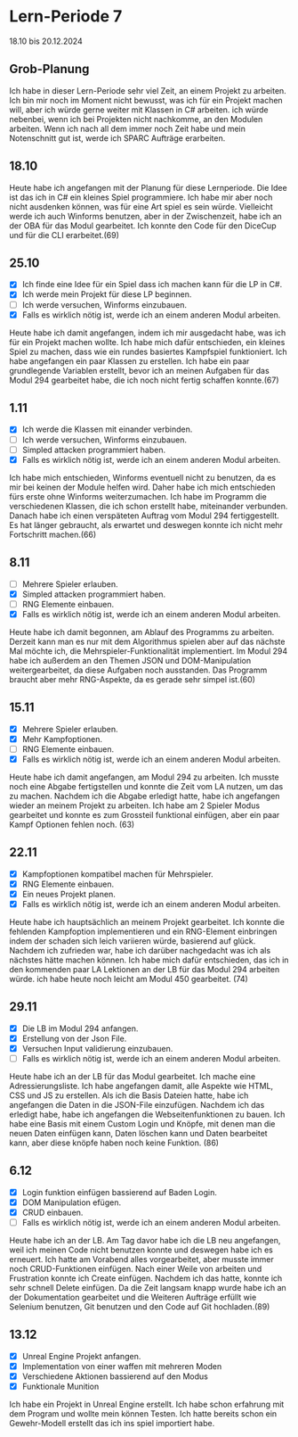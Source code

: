 # Lern-Periode 7
18.10 bis 20.12.2024

## Grob-Planung
Ich habe in dieser Lern-Periode sehr viel Zeit, an einem Projekt zu arbeiten. Ich bin mir noch im Moment nicht bewusst, was ich für ein Projekt machen will, aber ich würde gerne weiter mit Klassen in C# arbeiten. ich würde nebenbei, wenn ich bei Projekten nicht nachkomme, an den Modulen arbeiten. Wenn ich nach all dem immer noch Zeit habe und mein Notenschnitt gut ist, werde ich SPARC Aufträge erarbeiten.
## 18.10
Heute habe ich angefangen mit der Planung für diese Lernperiode. Die Idee ist das ich in C# ein kleines Spiel programmiere. Ich habe mir aber noch nicht ausdenken können, was für eine Art spiel es sein würde. Vielleicht werde ich auch Winforms benutzen, aber in der Zwischenzeit, habe ich an der OBA für das Modul gearbeitet. Ich konnte den Code für den DiceCup und für die CLI erarbeitet.(69)

## 25.10
- [X] Ich finde eine Idee für ein Spiel dass ich machen kann für die LP in C#.
- [X] Ich werde mein Projekt für diese LP beginnen.
- [ ] Ich werde versuchen, Winforms einzubauen.
- [X] Falls es wirklich nötig ist, werde ich an einem anderen Modul arbeiten.

Heute habe ich damit angefangen, indem ich mir ausgedacht habe, was ich für ein Projekt machen wollte. Ich habe mich dafür entschieden, ein kleines Spiel zu machen, dass wie ein rundes basiertes Kampfspiel funktioniert. Ich habe angefangen ein paar Klassen zu erstellen. Ich habe ein paar grundlegende Variablen erstellt, bevor ich an meinen Aufgaben für das Modul 294 gearbeitet habe, die ich noch nicht fertig schaffen konnte.(67)

## 1.11
- [X] Ich werde die Klassen mit einander verbinden.
- [ ] Ich werde versuchen, Winforms einzubauen.
- [ ] Simpled attacken programmiert haben.
- [X] Falls es wirklich nötig ist, werde ich an einem anderen Modul arbeiten.

Ich habe mich entschieden, Winforms eventuell nicht zu benutzen, da es mir bei keinen der Module helfen wird. Daher habe ich mich entschieden fürs erste ohne Winforms weiterzumachen. Ich habe im Programm die verschiedenen Klassen, die ich schon erstellt habe, miteinander verbunden. Danach habe ich einen verspäteten Auftrag vom Modul 294 fertiggestellt. Es hat länger gebraucht, als erwartet und deswegen konnte ich nicht mehr Fortschritt machen.(66)

## 8.11
- [ ] Mehrere Spieler erlauben.
- [X] Simpled attacken programmiert haben.
- [ ] RNG Elemente einbauen.
- [X] Falls es wirklich nötig ist, werde ich an einem anderen Modul arbeiten.

Heute habe ich damit begonnen, am Ablauf des Programms zu arbeiten. Derzeit kann man es nur mit dem Algorithmus spielen aber auf das nächste Mal möchte ich, die Mehrspieler-Funktionalität implementiert. Im Modul 294 habe ich außerdem an den Themen JSON und DOM-Manipulation weitergearbeitet, da diese Aufgaben noch ausstanden. Das Programm braucht aber mehr RNG-Aspekte, da es gerade sehr simpel ist.(60)

## 15.11
- [X] Mehrere Spieler erlauben.
- [X] Mehr Kampfoptionen.
- [ ] RNG Elemente einbauen.
- [X] Falls es wirklich nötig ist, werde ich an einem anderen Modul arbeiten.

Heute habe ich damit angefangen, am Modul 294 zu arbeiten. Ich musste noch eine Abgabe fertigstellen und konnte die Zeit vom LA nutzen, um das zu machen. Nachdem ich die Abgabe erledigt hatte, habe ich angefangen wieder an meinem Projekt zu arbeiten. Ich habe am 2 Spieler Modus gearbeitet und konnte es zum Grossteil funktional einfügen, aber ein paar Kampf Optionen fehlen noch. (63)

## 22.11

- [X] Kampfoptionen kompatibel machen für Mehrspieler.
- [X] RNG Elemente einbauen.
- [X] Ein neues Projekt planen.
- [X] Falls es wirklich nötig ist, werde ich an einem anderen Modul arbeiten.

Heute habe ich hauptsächlich an meinem Projekt gearbeitet. Ich konnte die fehlenden Kampfoption implementieren und ein RNG-Element einbringen indem der schaden sich leich variieren würde, basierend auf glück. Nachdem ich zufrieden war, habe ich darüber nachgedacht was ich als nächstes hätte machen können. Ich habe mich dafür entschieden, das ich in den kommenden paar LA Lektionen an der LB für das Modul 294 arbeiten würde. ich habe heute noch leicht am Modul 450 gearbeitet. (74)

## 29.11

- [X] Die LB im Modul 294 anfangen.
- [X] Erstellung von der Json File.
- [X] Versuchen Input validierung einzubauen.
- [ ] Falls es wirklich nötig ist, werde ich an einem anderen Modul arbeiten.

Heute habe ich an der LB für das Modul gearbeitet. Ich mache eine Adressierungsliste. Ich habe angefangen damit, alle Aspekte wie HTML, CSS und JS zu erstellen. Als ich die Basis Dateien hatte, habe ich angefangen die Daten in die JSON-File einzufügen. Nachdem ich das erledigt habe, habe ich angefangen die Webseitenfunktionen zu bauen. Ich habe eine Basis mit einem Custom Login und Knöpfe, mit denen man die neuen Daten einfügen kann, Daten löschen kann und Daten bearbeitet kann, aber diese knöpfe haben noch keine Funktion. (86)

## 6.12 

- [X] Login funktion einfügen bassierend auf Baden Login.
- [X] DOM Manipulation efügen.
- [X] CRUD einbauen.
- [ ] Falls es wirklich nötig ist, werde ich an einem anderen Modul arbeiten.

Heute habe ich an der LB. Am Tag davor habe ich die LB neu angefangen, weil ich meinen Code nicht benutzen konnte und deswegen habe ich es erneuert. Ich hatte am Vorabend alles vorgearbeitet, aber musste immer noch CRUD-Funktionen einfügen. Nach einer Weile von arbeiten und Frustration konnte ich Create einfügen. Nachdem ich das hatte, konnte ich sehr schnell Delete einfügen. Da die Zeit langsam knapp wurde habe ich an der Dokumentation gearbeitet und die Weiteren Aufträge erfüllt wie Selenium benutzen, Git benutzen und den Code auf Git hochladen.(89)


## 13.12 

- [X] Unreal Engine Projekt anfangen.
- [X] Implementation von einer waffen mit mehreren Moden
- [X] Verschiedene Aktionen bassierend auf den Modus
- [X] Funktionale Munition

Ich habe ein Projekt in Unreal Engine erstellt. Ich habe schon erfahrung mit dem Program und wollte mein können Testen. Ich hatte bereits schon ein Gewehr-Modell erstellt das ich ins spiel importiert habe.
